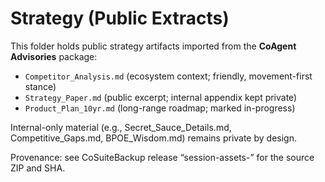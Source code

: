 # Strategy (Public Extracts)

This folder holds public strategy artifacts imported from the **CoAgent Advisories** package:
- `Competitor_Analysis.md` (ecosystem context; friendly, movement-first stance)
- `Strategy_Paper.md` (public excerpt; internal appendix kept private)
- `Product_Plan_10yr.md` (long-range roadmap; marked in-progress)

Internal-only material (e.g., Secret_Sauce_Details.md, Competitive_Gaps.md, BPOE_Wisdom.md) remains private by design.

Provenance: see CoSuiteBackup release “session-assets-<date>” for the source ZIP and SHA.
